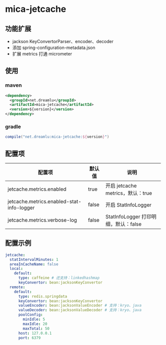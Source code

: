 # mica-jetcache

## 功能扩展
- jackson KeyConvertorParser、encoder、decoder
- 添加 spring-configuration-metadata.json
- 扩展 metrics 打通 micrometer

## 使用
### maven
```xml
<dependency>
  <groupId>net.dreamlu</groupId>
  <artifactId>mica-jetcache</artifactId>
  <version>${version}</version>
</dependency>
```

### gradle
```groovy
compile("net.dreamlu:mica-jetcache:${version}")
```

## 配置项
| 配置项 | 默认值 | 说明 |
| ----- | ------ | ------ |
| jetcache.metrics.enabled | true | 开启 jetcache metrics，默认：true |
| jetcache.metrics.enabled-stat-info-logger | false | 开启 StatInfoLogger |
| jetcache.metrics.verbose-log | false | StatInfoLogger 打印明细，默认：false |

## 配置示例
```yaml
jetcache:
  statIntervalMinutes: 1
  areaInCacheName: false
  local:
    default:
      type: caffeine # 还支持：linkedhashmap
      keyConvertor: bean:jacksonKeyConvertor
  remote:
    default:
      type: redis.springdata
      keyConvertor: bean:jacksonKeyConvertor
      valueEncoder: bean:jacksonValueEncoder # 支持：kryo、java 
      valueDecoder: bean:jacksonValueDecoder # 支持：kryo、java
      poolConfig:
        minIdle: 5
        maxIdle: 20
        maxTotal: 50
      host: 127.0.0.1
      port: 6379
```
